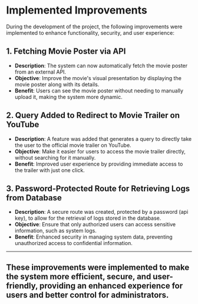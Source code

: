 # Implemented Improvements

During the development of the project, the following improvements were implemented to enhance functionality, security, and user experience:

## 1. Fetching Movie Poster via API
- **Description**: The system can now automatically fetch the movie poster from an external API.
- **Objective**: Improve the movie's visual presentation by displaying the movie poster along with its details.
- **Benefit**: Users can see the movie poster without needing to manually upload it, making the system more dynamic.

## 2. Query Added to Redirect to Movie Trailer on YouTube
- **Description**: A feature was added that generates a query to directly take the user to the official movie trailer on YouTube.
- **Objective**: Make it easier for users to access the movie trailer directly, without searching for it manually.
- **Benefit**: Improved user experience by providing immediate access to the trailer with just one click.

## 3. Password-Protected Route for Retrieving Logs from Database
- **Description**: A secure route was created, protected by a password (api key), to allow for the retrieval of logs stored in the database.
- **Objective**: Ensure that only authorized users can access sensitive information, such as system logs.
- **Benefit**: Enhanced security in managing system data, preventing unauthorized access to confidential information.

---

These improvements were implemented to make the system more efficient, secure, and user-friendly, providing an enhanced experience for users and better control for administrators.
-
